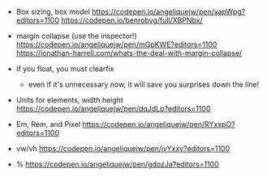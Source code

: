 - Box sizing, box model
  https://codepen.io/angeliquejw/pen/xapWpg?editors=1100
  https://codepen.io/benrobyg/full/XBPNbx/

- margin collapse (use the inspector!)
  https://codepen.io/angeliquejw/pen/mGpKWE?editors=1100
  https://jonathan-harrell.com/whats-the-deal-with-margin-collapse/
- if you float, you must clearfix
  - even if it's unnecessary now, it will save you surprises down the line!

- Units for elements, width height
  https://codepen.io/angeliquejw/pen/dqJdLp?editors=1100

- Em, Rem, and Pixel
  https://codepen.io/angeliquejw/pen/RYxxpO?editors=1100

- vw/vh
  https://codepen.io/angeliquejw/pen/jvYxxy?editors=1100

- %
  https://codepen.io/angeliquejw/pen/gdozJa?editors=1100
